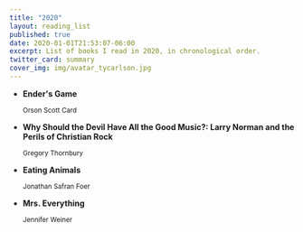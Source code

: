 ```yaml
---
title: "2020"
layout: reading_list
published: true
date: 2020-01-01T21:53:07-06:00
excerpt: List of books I read in 2020, in chronological order.
twitter_card: summary
cover_img: img/avatar_tycarlson.jpg
---
```


- **Ender's Game**
  <div><small>Orson Scott  Card</small></div>

- **Why Should the Devil Have All the Good Music?: Larry Norman and the Perils of Christian Rock**
  <div><small>Gregory Thornbury</small></div>

- **Eating Animals**
  <div><small>Jonathan Safran Foer</small></div>

- **Mrs. Everything**
  <div><small>Jennifer Weiner</small></div>
